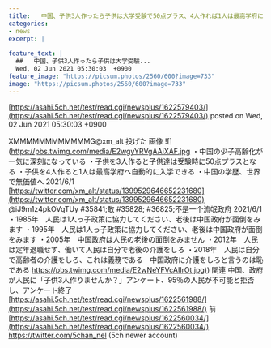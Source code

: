 ```yaml
---
title:   中国、子供3人作ったら子供は大学受験で50点プラス、4人作れば1人は最高学府に入学できる制度を開始へ  ★２  
categories:
- news
excerpt: |
  
feature_text: |
  ##   中国、子供3人作ったら子供は大学受験...
  Wed, 02 Jun 2021 05:30:03  +0900
feature_image: "https://picsum.photos/2560/600?image=733"
image: "https://picsum.photos/2560/600?image=733"
---
```


[https://asahi.5ch.net/test/read.cgi/newsplus/1622579403/](https://asahi.5ch.net/test/read.cgi/newsplus/1622579403/)
posted on Wed, 02 Jun 2021 05:30:03  +0900

<!--more-->

XMMMMMMMMMMMMG@xm_alt 投げた 画像 ![](https://pbs.twimg.com/media/E2wgyYRVgAAiXAF.jpg ・中国の少子高齢化が一気に深刻になっている ・子供を3人作ると子供達は受験時に50点プラスとなる ・子供を4人作ると1人は最高学府へ自動的に入学できる ・中国の学歴、世界で無価値へ 2021/6/1 [https://twitter.com/xm_alt/status/1399529646652231680](https://twitter.com/xm_alt/status/1399529646652231680) @iJ9m1z4pkOVqTUy #35841;敢 #35828; #36825;不是一个流氓政府 2021/6/1 ・1985年　人民は1人っ子政策に協力してください、老後は中国政府が面倒をみます ・1995年　人民は1人っ子政策に協力してください、老後は中国政府が面倒をみます ・2005年　中国政府は人民の老後の面倒をみません ・2012年　人民は定年退職せず、働いて人民は自分で老後の介護をしろ ・2018年　人民は自分で高齢者の介護をしろ、これは義務である　中国政府に介護をしろと言うのは恥である [https://pbs.twimg.com/media/E2wNeYFVcAIlrOt.jpg)](https://pbs.twimg.com/media/E2wNeYFVcAIlrOt.jpg)) 関連 中国、政府が人民に「子供3人作りませんか？」アンケート、95％の人民が不可能と拒否し、アンケート終了 [https://asahi.5ch.net/test/read.cgi/newsplus/1622561988/](https://asahi.5ch.net/test/read.cgi/newsplus/1622561988/) 前 [https://asahi.5ch.net/test/read.cgi/newsplus/1622560034/](https://asahi.5ch.net/test/read.cgi/newsplus/1622560034/) https://twitter.com/5chan_nel (5ch newer account)
